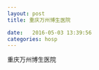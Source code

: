 ```yaml
--- 
layout: post 
title: 重庆万州博生医院

date:   2016-05-03 13:39:56 
categories: hosp 
--- 
```

   
重庆万州博生医院
